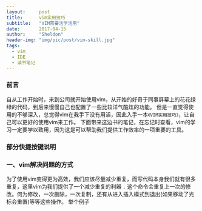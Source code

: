 ```yaml
---
layout:     post
title:      vim实用技巧
subtitle:   "VIM需要活学活用"
date:       2017-04-15
author:     "Sheldon"
header-img: "img/pic/post/vim-skill.jpg"
tags:       
  - vim
  - IDE
  - 读书笔记
---
```


### 前言
自从工作开始时，来到公司就开始使用vim，从开始的好奇于同事屏幕上的花花绿绿的代码，到后来慢慢自己也配置了一些比较洋气酷炫的功能。
但是一直觉得使用的不够深入，总觉得vim在我手下没有用活，因此入手一本`《VIM实用技巧》`，让自己可以更好的使用vim来工作。
下面带来这边书的笔记，在忘记时查看，vim的学习一定要学以致用，因为这是可以帮助我们提供工作效率的一项重要的工具。

### 部分快捷按键说明

### 一、vim解决问题的方式
为了使用vim变得更为高效，我们应该尽量减少重复，而写代码本身我们就有很多重复，这里vim为我们提供了一个减少重复的利器 `.` 
这个命令会重复上一次的修改。何为修改，一次删除，一次复制，还有从进入插入模式到退出(如果移动了光标会重置)等等这些操作。
举个例子
